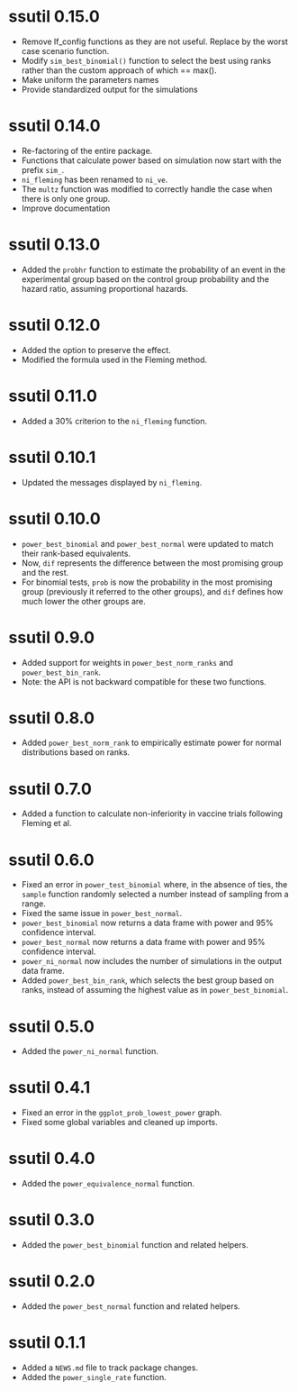 # ssutil 0.15.0
- Remove lf_config functions as they are not useful. Replace by the worst
  case scenario function.
- Modify `sim_best_binomial()` function to select the best using ranks rather
  than the custom approach of which == max().
- Make uniform the parameters names
- Provide standardized output for the simulations

# ssutil 0.14.0
- Re-factoring of the entire package.
- Functions that calculate power based on simulation now start with the prefix
  `sim_`.
- `ni_fleming` has been renamed to `ni_ve`.
- The `multz` function was modified to correctly handle the case when there is
  only one group.
- Improve documentation

# ssutil 0.13.0
- Added the `probhr` function to estimate the probability of an event in the
  experimental group based on the control group probability and the hazard
  ratio, assuming proportional hazards.

# ssutil 0.12.0
- Added the option to preserve the effect.
- Modified the formula used in the Fleming method.

# ssutil 0.11.0
- Added a 30% criterion to the `ni_fleming` function.

# ssutil 0.10.1
- Updated the messages displayed by `ni_fleming`.

# ssutil 0.10.0
- `power_best_binomial` and `power_best_normal` were updated to match their
  rank-based equivalents.
- Now, `dif` represents the difference between the most promising group and
  the rest.
- For binomial tests, `prob` is now the probability in the most promising
  group (previously it referred to the other groups), and `dif` defines how
  much lower the other groups are.

# ssutil 0.9.0
- Added support for weights in `power_best_norm_ranks` and `power_best_bin_rank`.
- Note: the API is not backward compatible for these two functions.

# ssutil 0.8.0
- Added `power_best_norm_rank` to empirically estimate power for normal
  distributions based on ranks.

# ssutil 0.7.0
- Added a function to calculate non-inferiority in vaccine trials following
  Fleming et al.

# ssutil 0.6.0
- Fixed an error in `power_test_binomial` where, in the absence of ties,
  the `sample` function randomly selected a number instead of sampling from
  a range.
- Fixed the same issue in `power_best_normal`.
- `power_best_binomial` now returns a data frame with power and 95%
  confidence interval.
- `power_best_normal` now returns a data frame with power and 95%
  confidence interval.
- `power_ni_normal` now includes the number of simulations in the output data
  frame.
- Added `power_best_bin_rank`, which selects the best group based on ranks,
  instead of assuming the highest value as in `power_best_binomial`.

# ssutil 0.5.0
- Added the `power_ni_normal` function.

# ssutil 0.4.1
- Fixed an error in the `ggplot_prob_lowest_power` graph.
- Fixed some global variables and cleaned up imports.

# ssutil 0.4.0
- Added the `power_equivalence_normal` function.

# ssutil 0.3.0
- Added the `power_best_binomial` function and related helpers.

# ssutil 0.2.0
- Added the `power_best_normal` function and related helpers.

# ssutil 0.1.1
- Added a `NEWS.md` file to track package changes.
- Added the `power_single_rate` function.
